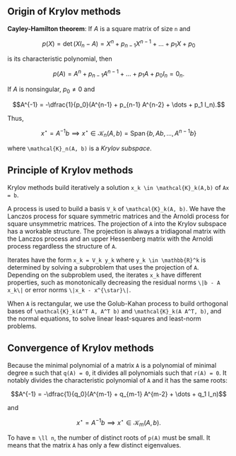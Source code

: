 ## Origin of Krylov methods

__Cayley-Hamilton theorem__:
If $A$ is a square matrix of size ``n`` and
```math
p(X) = \det(XI_n - A) = X^n + p_{n-1} X^{n-1} + \dots + p_1 X + p_0
```
is its characteristic polynomial, then
```math
p(A) = A^n + p_{n-1} A^{n-1} + \dots + p_1 A + p_0 I_n = 0_n.
```
If $A$ is nonsingular, $p_0 \ne 0$ and
```math
A^{-1} = -\dfrac{1}{p_0}(A^{n-1} + p_{n-1} A^{n-2} + \dots + p_1 I_n).
```
Thus,
```math
x^{\star} = A^{-1}b \implies x^{\star} \in \mathcal{K}_n(A, b) = \mathop{\mathrm{Span}} \{b, Ab, \dots, A^{n-1}b\}
```
where ``\mathcal{K}_n(A, b)`` is a *Krylov subspace*.

## Principle of Krylov methods

Krylov methods build iteratively a solution ``x_k \in \mathcal{K}_k(A,b)`` of ``Ax = b``.

A process is used to build a basis ``V_k`` of ``\mathcal{K}_k(A, b)``.
We have the Lanczos process for square symmetric matrices and the Arnoldi process for square unsymmetric matrices.
The projection of ``A`` into the Krylov subspace has a workable structure.
The projection is always a tridiagonal matrix with the Lanczos process and an upper Hessenberg matrix with the Arnoldi process regardless the structure of ``A``.

Iterates have the form ``x_k = V_k y_k`` where ``y_k \in \mathbb{R}^k`` is determined by solving a subproblem that uses the projection of ``A``.
Depending on the subproblem used, the iterates ``x_k`` have different properties, such as monotonically
decreasing the residual norms ``\|b - A x_k\|`` or error norms ``\|x_k - x^{\star}\|``.

When ``A`` is rectangular, we use the Golub-Kahan process to build orthogonal bases of ``\mathcal{K}_k(A^T A, A^T b)`` and ``\mathcal{K}_k(A A^T, b)``, and the normal equations, to solve linear least-squares and least-norm problems.

## Convergence of Krylov methods

Because the minimal polynomial of a matrix ``A`` is a polynomial of minimal degree ``m`` such that ``q(A) = 0``, it divides all polynomials such that ``r(A) = 0``.
It notably divides the characteristic polynomial of ``A`` and it has the same roots:
```math
A^{-1} = -\dfrac{1}{q_0}(A^{m-1} + q_{m-1} A^{m-2} + \dots + q_1 I_n)
```
and
```math
x^{\star} = A^{-1}b \implies x^{\star} \in \mathcal{K}_m(A, b).
```
To have ``m \ll n``, the number of distinct roots of ``p(A)`` must be small.
It means that the matrix ``A`` has only a few distinct eigenvalues.

